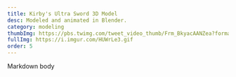 ```yaml
---
title: Kirby's Ultra Sword 3D Model
desc: Modeled and animated in Blender.
category: modeling
thumbImg: https://pbs.twimg.com/tweet_video_thumb/Frm_BkyacAANZea?format=jpg&name=small
fullImg: https://i.imgur.com/HUWrLe3.gif
order: 5
---
```

Markdown body